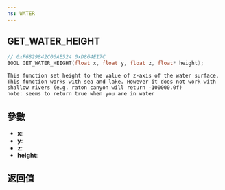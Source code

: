 ```yaml
---
ns: WATER
---
```

## GET_WATER_HEIGHT

```c
// 0xF6829842C06AE524 0xD864E17C
BOOL GET_WATER_HEIGHT(float x, float y, float z, float* height);
```

```
This function set height to the value of z-axis of the water surface.  
This function works with sea and lake. However it does not work with shallow rivers (e.g. raton canyon will return -100000.0f)  
note: seems to return true when you are in water  
```

## 參數
* **x**: 
* **y**: 
* **z**: 
* **height**: 

## 返回值
